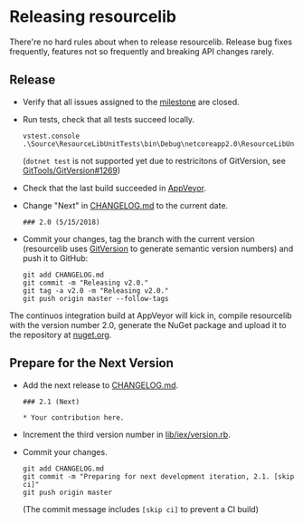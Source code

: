 # Releasing resourcelib

There're no hard rules about when to release resourcelib. Release bug fixes
frequently, features not so frequently and breaking API changes rarely.

## Release

* Verify that all issues assigned to the [milestone](https://github.com/resourcelib/resourcelib/milestones)
  are closed.

* Run tests, check that all tests succeed locally.

  ```
  vstest.console .\Source\ResourceLibUnitTests\bin\Debug\netcoreapp2.0\ResourceLibUnitTests.dll
  ```

  (`dotnet test` is not supported yet due to restricitons of GitVersion, see
  [GitTools/GitVersion#1269](https://github.com/GitTools/GitVersion/pull/1269))

* Check that the last build succeeded in [AppVeyor](https://ci.appveyor.com/project/thoemmi/resourcelib/branch/master).

* Change "Next" in [CHANGELOG.md](CHANGELOG.md) to the current date.

  ```
  ### 2.0 (5/15/2018)
  ```

* Commit your changes, tag the branch with the current version (resourcelib uses
  [GitVersion](https://github.com/GitTools/GitVersion) to generate semantic version
  numbers) and push it to GitHub:

  ```
  git add CHANGELOG.md
  git commit -m "Releasing v2.0."
  git tag -a v2.0 -m "Releasing v2.0."
  git push origin master --follow-tags
  ```

The continuos integration build at AppVeyor will kick in, compile resourcelib
with the version number 2.0, generate the NuGet package and upload it to the
repository at [nuget.org](https://www.nuget.org/packages/Vestris.ResourceLib).

## Prepare for the Next Version

* Add the next release to [CHANGELOG.md](CHANGELOG.md).

  ```
  ### 2.1 (Next)

  * Your contribution here.
  ```

* Increment the third version number in [lib/iex/version.rb](lib/iex/version.rb).

* Commit your changes.

  ```
  git add CHANGELOG.md
  git commit -m "Preparing for next development iteration, 2.1. [skip ci]"
  git push origin master
  ```

  (The commit message includes `[skip ci]` to prevent a CI build)